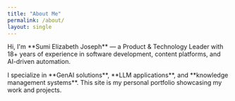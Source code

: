 ```yaml
---
title: "About Me"
permalink: /about/
layout: single
---
```


Hi, I'm \*\*Sumi Elizabeth Joseph\*\* — a Product \& Technology Leader with 18+ years of experience in software development, content platforms, and AI-driven automation.

I specialize in \*\*GenAI solutions\*\*, \*\*LLM applications\*\*, and \*\*knowledge management systems\*\*. This site is my personal portfolio showcasing my work and projects.



